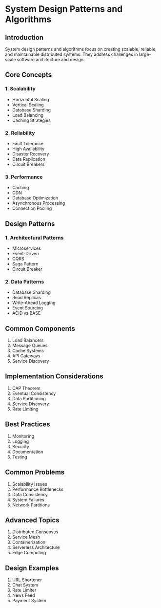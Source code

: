 # System Design Patterns and Algorithms

## Introduction
System design patterns and algorithms focus on creating scalable, reliable, and maintainable distributed systems. They address challenges in large-scale software architecture and design.

## Core Concepts

### 1. Scalability
- Horizontal Scaling
- Vertical Scaling
- Database Sharding
- Load Balancing
- Caching Strategies

### 2. Reliability
- Fault Tolerance
- High Availability
- Disaster Recovery
- Data Replication
- Circuit Breakers

### 3. Performance
- Caching
- CDN
- Database Optimization
- Asynchronous Processing
- Connection Pooling

## Design Patterns

### 1. Architectural Patterns
- Microservices
- Event-Driven
- CQRS
- Saga Pattern
- Circuit Breaker

### 2. Data Patterns
- Database Sharding
- Read Replicas
- Write-Ahead Logging
- Event Sourcing
- ACID vs BASE

## Common Components
1. Load Balancers
2. Message Queues
3. Cache Systems
4. API Gateways
5. Service Discovery

## Implementation Considerations
1. CAP Theorem
2. Eventual Consistency
3. Data Partitioning
4. Service Discovery
5. Rate Limiting

## Best Practices
1. Monitoring
2. Logging
3. Security
4. Documentation
5. Testing

## Common Problems
1. Scalability Issues
2. Performance Bottlenecks
3. Data Consistency
4. System Failures
5. Network Partitions

## Advanced Topics
1. Distributed Consensus
2. Service Mesh
3. Containerization
4. Serverless Architecture
5. Edge Computing

## Design Examples
1. URL Shortener
2. Chat System
3. Rate Limiter
4. News Feed
5. Payment System
